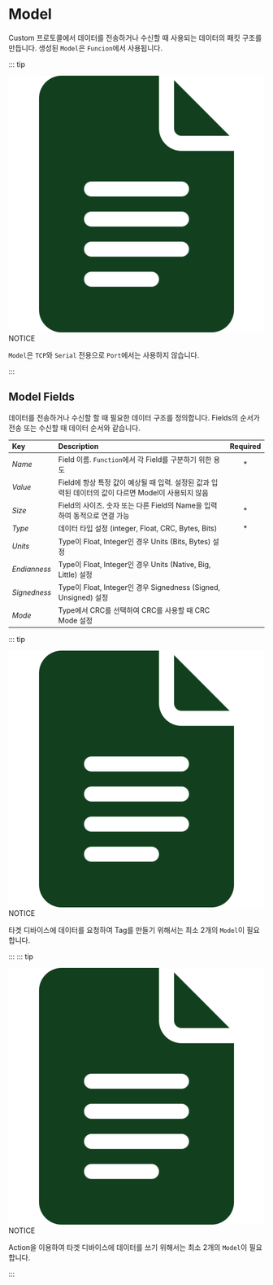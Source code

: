 # Model
Custom 프로토콜에서 데이터를 전송하거나 수신할 때 사용되는 데이터의 패킷 구조를 만듭니다. 생성된 `Model`은 `Funcion`에서 사용됩니다.

::: tip <p class="custom-block-title"><img src="../../img/icon/tip.svg">NOTICE</p>

  `Model`은 `TCP`와 `Serial` 전용으로 `Port`에서는 사용하지 않습니다.
  
:::

## Model Fields
 데이터를 전송하거나 수신할 할 때 필요한 데이터 구조를 정의합니다. Fields의 순서가 전송 또는 수신할 때 데이터 순서와 같습니다.

| Key | Description | Required |
| :- | :- | :-: |
| _Name_ | Field 이름. `Function`에서 각 Field를 구분하기 위한 용도  | * |
| _Value_ | Field에 항상 특정 값이 예상될 때 입력. 설정된 값과 입력된 데이터의 값이 다르면 Model이 사용되지 않음 |  |
| _Size_ | Field의 사이즈. 숫자 또는 다른 Field의 Name을 입력하여 동적으로 연결 가능 | * |
| _Type_ | 데이터 타입 설정 (integer, Float, CRC, Bytes, Bits) | * |
| _Units_ | Type이 Float, Integer인 경우 Units (Bits, Bytes) 설정 |  |
| _Endianness_ | Type이 Float, Integer인 경우 Units (Native, Big, Little) 설정  |  |
| _Signedness_ | Type이 Float, Integer인 경우 Signedness (Signed, Unsigned) 설정 |  |
| _Mode_ | Type에서 CRC를 선택하여 CRC를 사용할 때 CRC Mode 설정 |  |

::: tip <p class="custom-block-title"><img src="../../img/icon/tip.svg">NOTICE</p>

  타겟 디바이스에 데이터를 요청하여 Tag를 만들기 위해서는 최소 2개의 `Model`이 필요합니다.
  
:::
::: tip <p class="custom-block-title"><img src="../../img/icon/tip.svg">NOTICE</p>

  Action을 이용하여 타겟 디바이스에 데이터를 쓰기 위해서는 최소 2개의 `Model`이 필요합니다.
  
:::